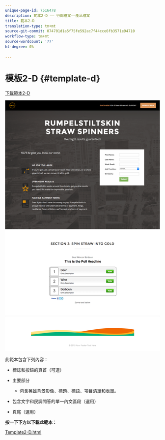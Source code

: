 ```yaml
---
unique-page-id: 7516478
description: 範本2-D —— 行銷檔案——產品檔案
title: 範本2-D
translation-type: tm+mt
source-git-commit: 074701d1a5f75fe592ac7f44cce6fb3571e94710
workflow-type: tm+mt
source-wordcount: '77'
ht-degree: 0%

---
```



# 模板2-D {#template-d}

[下載範本2-D](https://docs.marketo.com/download/attachments/7516478/template2-d.html?version=1&amp;modificationdate=1433229358000&amp;api=v2)

![](assets/image2015-6-4-9-3a38-3a47.png)

此範本包含下列內容：

* 標誌和按鈕的頁首（可選）
* 主要部分

   * 包含英雄背景影像、標題、標語、項目清單和表單。

* 包含文字和民調問答的單一內文區段（選用）
* 頁尾（選用）

**按一下下方以下載此範本：**

[Template2-D.html](https://docs.marketo.com/download/attachments/7516478/template2-d.html?version=1&amp;modificationdate=1433229358000&amp;api=v2)
